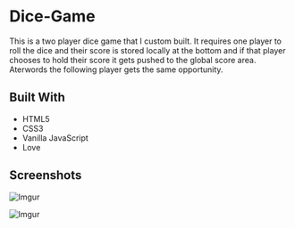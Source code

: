 # Dice-Game

This is a two player dice game that I custom built. It requires one player to roll the dice and their score is stored locally
at the bottom and if that player chooses to hold their score it gets pushed to the global score area. Aterwords the following
player gets the same opportunity. 

## Built With

* HTML5
* CSS3
* Vanilla JavaScript
* Love

Screenshots
-----------

![Imgur](http://i.imgur.com/PZU3s08.png)

![Imgur](http://i.imgur.com/qnMSMS1.png)
